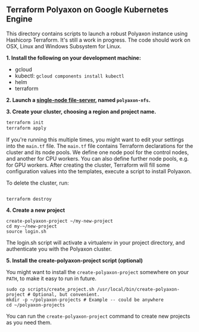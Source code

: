 Terraform Polyaxon on Google Kubernetes Engine
----------------------------------------------

This directory contains scripts to launch a robust Polyaxon instance using
Hashicorp Terraform. It's still a work in progress. The code should work on
OSX, Linux and Windows Subsystem for Linux.

**1. Install the following on your development machine:**

* gcloud
* kubectl: `gcloud components install kubectl`
* helm
* terraform

**2. Launch a [single-node file-server](https://console.cloud.google.com/launcher/details/click-to-deploy-images/singlefs), named `polyaxon-nfs`.**

**3. Create your cluster, choosing a region and project name.**

```bash
terraform init    
terraform apply
```

If you're running this multiple times, you might want to edit your settings into the `main.tf` file. The `main.tf` file contains Terraform declarations for the cluster and its node pools. We define one node pool for the control nodes, and another for CPU workers. You can also define further node pools, e.g. for GPU workers. After creating the cluster, Terraform will fill some configuration values into the templates, execute a script to install Polyaxon.

To delete the cluster, run:

```bash

terraform destroy
```

**4. Create a new project**

```
create-polyaxon-project ~/my-new-project
cd my-~/new-project
source login.sh
```

The login.sh script will activate a virtualenv in your project directory, and authenticate you with the Polyaxon cluster.

**5. Install the create-polyaxon-project script (optional)**

You might want to install the `create-polyaxon-project` somewhere on your `PATH`, to make it easy to run in future.

```
sudo cp scripts/create_project.sh /usr/local/bin/create-polyaxon-project # Optional, but convenient.
mkdir -p ~/polyaxon-projects # Example -- could be anywhere
cd ~/polyaxon-projects
```

You can run the `create-polyaxon-project` command to create new projects as you need them.
